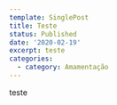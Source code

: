 ```yaml
---
template: SinglePost
title: Teste
status: Published
date: '2020-02-19'
excerpt: teste
categories:
  - category: Amamentação
---
```

teste
